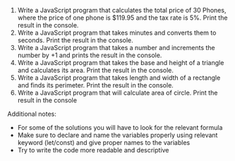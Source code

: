 1. Write a JavaScript program that calculates the total price of 30 Phones, where the price of one phone is $119.95 and the tax rate is 5%. Print the result in the console.
2. Write a JavaScript program that takes minutes and converts them to seconds. Print the result in the console.
3. Write a JavaScript program that takes a number and increments the number by +1 and prints the result in the console.
4. Write a JavaScript program that takes the base and height of a triangle and calculates its area. Print the result in the console.
5. Write a JavaScript program that takes length and width of a rectangle and finds its perimeter. Print the result in the console.
6. Write a JavaScript program that will calculate area of circle. Print the result in the console

Additional notes:
- For some of the solutions you will have to look for the relevant formula
- Make sure to declare and name the variables properly using relevant keyword (let/const) and give proper names to the variables
- Try to write the code more readable and descriptive